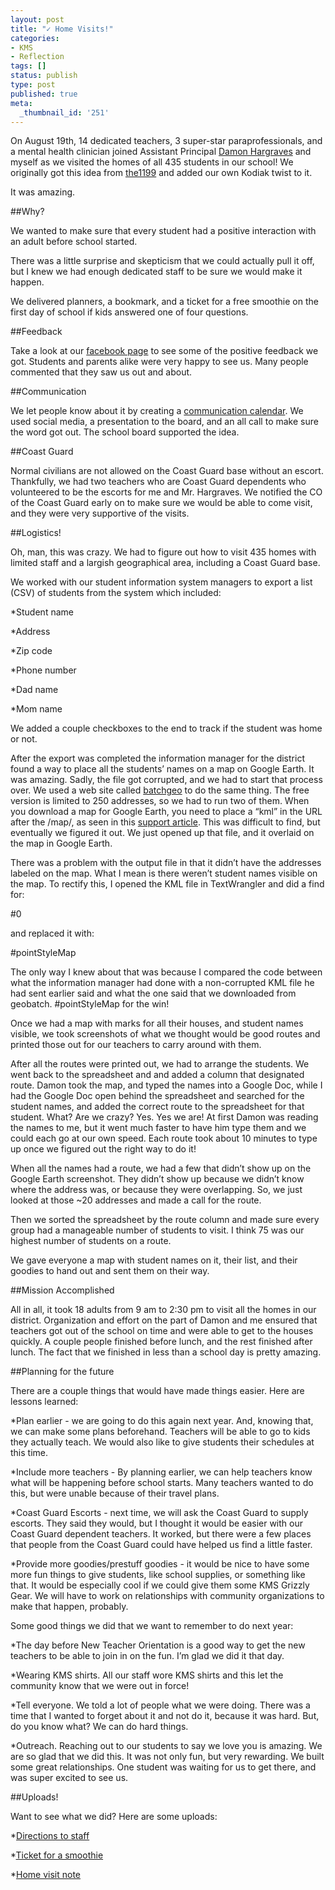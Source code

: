```yaml
---
layout: post
title: "✓ Home Visits!"
categories:
- KMS
- Reflection
tags: []
status: publish
type: post
published: true
meta:
  _thumbnail_id: '251'
---
```


On August 19th, 14 dedicated teachers, 3 super-star paraprofessionals, and a mental health clinician joined Assistant Principal 
[Damon Hargraves](http://twitter.com/damonhargraves) and myself as we visited the homes of all 435 students in our school! We originally got this idea from 
[the1199](https://instagram.com/p/5whI_fgAS4/) and added our own Kodiak twist to it.


It was amazing.


##Why?



We wanted to make sure that every student had a positive interaction with an adult before school started.


There was a little surprise and skepticism that we could actually pull it off, but I knew we had enough dedicated staff to be sure we would make it happen.


We delivered planners, a bookmark, and a ticket for a free smoothie on the first day of school if kids answered one of four questions.


##Feedback



Take a look at our 
[facebook page](http://facebook.com/kodiakmiddleschool) to see some of the positive feedback we got. Students and parents alike were very happy to see us. Many people commented that they saw us out and about.


##Communication



We let people know about it by creating a 
[communication calendar](http://transformativeprincipal.org/jethrojonescomuploads/smcalendarhv.pdf). We used social media, a presentation to the board, and an all call to make sure the word got out. The school board supported the idea.


##Coast Guard



Normal civilians are not allowed on the Coast Guard base without an escort. Thankfully, we had two teachers who are Coast Guard dependents who volunteered to be the escorts for me and Mr. Hargraves. We notified the CO of the Coast Guard early on to make sure we would be able to come visit, and they were very supportive of the visits.


##Logistics!



Oh, man, this was crazy. We had to figure out how to visit 435 homes with limited staff and a largish geographical area, including a Coast Guard base.


We worked with our student information system managers to export a list (CSV) of students from the system which included:


*Student name


*Address


*Zip code


*Phone number


*Dad name


*Mom name


We added a couple checkboxes to the end to track if the student was home or not.


After the export was completed the information manager for the district found a way to place all the students’ names on a map on Google Earth. It was amazing. Sadly, the file got corrupted, and we had to start that process over. We used a web site called 
[batchgeo](https://batchgeo.com) to do the same thing. The free version is limited to 250 addresses, so we had to run two of them. When you download a map for Google Earth, you need to place a “kml” in the URL after the /map/, as seen in this 
[support article](http://support.batchgeo.com/customer/portal/articles/1457646-exporting-map-data). This was difficult to find, but eventually we figured it out. We just opened up that file, and it overlaid on the map in Google Earth.


There was a problem with the output file in that it didn’t have the addresses labeled on the map. What I mean is there weren’t student names visible on the map. To rectify this, I opened the KML file in TextWrangler and did a find for:


<styleUrl>#0</styleUrl>


and replaced it with:


<styleUrl>#pointStyleMap</styleUrl>


The only way I knew about that was because I compared the code between what the information manager had done with a non-corrupted KML file he had sent earlier said and what the one said that we downloaded from geobatch. #pointStyleMap for the win!


Once we had a map with marks for all their houses, and student names visible, we took screenshots of what we thought would be good routes and printed those out for our teachers to carry around with them.


After all the routes were printed out, we had to arrange the students. We went back to the spreadsheet and and added a column that designated route. Damon took the map, and typed the names into a Google Doc, while I had the Google Doc open behind the spreadsheet and searched for the student names, and added the correct route to the spreadsheet for that student. What? Are we crazy? Yes. Yes we are! At first Damon was reading the names to me, but it went much faster to have him type them and we could each go at our own speed. Each route took about 10 minutes to type up once we figured out the right way to do it!


When all the names had a route, we had a few that didn’t show up on the Google Earth screenshot. They didn’t show up because we didn’t know where the address was, or because they were overlapping. So, we just looked at those ~20 addresses and made a call for the route.


Then we sorted the spreadsheet by the route column and made sure every group had a manageable number of students to visit. I think 75 was our highest number of students on a route.


We gave everyone a map with student names on it, their list, and their goodies to hand out and sent them on their way.


##Mission Accomplished



All in all, it took 18 adults from 9 am to 2:30 pm to visit all the homes in our district. Organization and effort on the part of Damon and me ensured that teachers got out of the school on time and were able to get to the houses quickly. A couple people finished before lunch, and the rest finished after lunch. The fact that we finished in less than a school day is pretty amazing.


##Planning for the future



There are a couple things that would have made things easier. Here are lessons learned:


*Plan earlier - we are going to do this again next year. And, knowing that, we can make some plans beforehand. Teachers will be able to go to kids they actually teach. We would also like to give students their schedules at this time.


*Include more teachers - By planning earlier, we can help teachers know what will be happening before school starts. Many teachers wanted to do this, but were unable because of their travel plans.


*Coast Guard Escorts - next time, we will ask the Coast Guard to supply escorts. They said they would, but I thought it would be easier with our Coast Guard dependent teachers. It worked, but there were a few places that people from the Coast Guard could have helped us find a little faster.


*Provide more goodies/prestuff goodies - it would be nice to have some more fun things to give students, like school supplies, or something like that. It would be especially cool if we could give them some KMS Grizzly Gear. We will have to work on relationships with community organizations to make that happen, probably.


Some good things we did that we want to remember to do next year:


*The day before New Teacher Orientation is a good way to get the new teachers to be able to join in on the fun. I’m glad we did it that day.


*Wearing KMS shirts. All our staff wore KMS shirts and this let the community know that we were out in force!


*Tell everyone. We told a lot of people what we were doing. There was a time that I wanted to forget about it and not do it, because it was hard. But, do you know what? We can do hard things.


*Outreach. Reaching out to our students to say we love you is amazing. We are so glad that we did this. It was not only fun, but very rewarding. We built some great relationships. One student was waiting for us to get there, and was super excited to see us.


##Uploads!



Want to see what we did? Here are some uploads:


*[Directions to staff](http://transformativeprincipal.org/jethrojonescomuploads/DirectionsforStaff.pdf)


*[Ticket for a smoothie](http://transformativeprincipal.org/jethrojonescomuploads/Home%20Visit%20Ticket.pdf)


*[Home visit note](http://transformativeprincipal.org/jethrojonescomuploads/HomeVisitNote.pdf)
